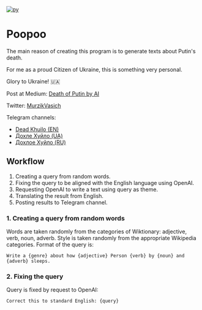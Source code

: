 [![py](https://github.com/MurzikVasilyevich/goodpupu/actions/workflows/docker-image.yml/badge.svg)](https://github.com/MurzikVasilyevich/goodpupu/actions/workflows/docker-image.yml)

# Poopoo
The main reason of creating this program is to generate texts about Putin's death.

For me as a proud Citizen of Ukraine, this is something very personal.

Glory to Ukraine! 🇺🇦


Post at Medium: [Death of Putin by AI](https://medium.com/@vasilyevichmurzik/death-of-putin-by-ai-351857745641)

Twitter: [MurzikVasich](https://twitter.com/MurzikVasich)

Telegram channels:
- [Dead Khuilo (EN)](https://t.me/goodpoopoo)
- [Дохле Хуйло (UA)](https://t.me/goodpupua)
- [Дохлое Хуйло (RU)](https://t.me/goodpupu)

## Workflow

1. Creating a query from random words.
2. Fixing the query to be aligned with the English language using OpenAI.
3. Requesting OpenAI to write a text using query as theme.
4. Translating the result from English.
5. Posting results to Telegram channel.

### 1. Creating a query from random words
Words are taken randomly from the categories of Wiktionary: adjective, verb, noun, adverb.
Style is taken randomly from the appropriate Wikipedia categories.
Format of the query is:

`Write a {genre} about how {adjective} Person {verb} by {noun} and {adverb} sleeps.`

### 2. Fixing the query
Query is fixed by request to OpenAI:

`Correct this to standard English: {query}`
